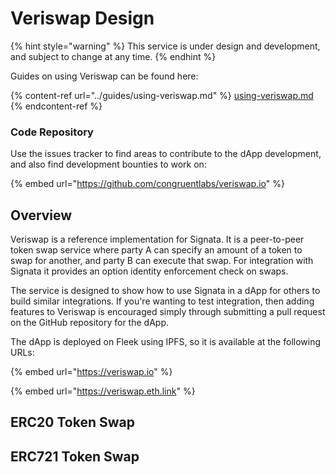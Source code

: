 # Veriswap Design

{% hint style="warning" %}
This service is under design and development, and subject to change at any time.
{% endhint %}

Guides on using Veriswap can be found here:

{% content-ref url="../guides/using-veriswap.md" %}
[using-veriswap.md](../guides/using-veriswap.md)
{% endcontent-ref %}

### Code Repository

Use the issues tracker to find areas to contribute to the dApp development, and also find development bounties to work on:

{% embed url="https://github.com/congruentlabs/veriswap.io" %}

## Overview

Veriswap is a reference implementation for Signata. It is a peer-to-peer token swap service where party A can specify an amount of a token to swap for another, and party B can execute that swap. For integration with Signata it provides an option identity enforcement check on swaps.

The service is designed to show how to use Signata in a dApp for others to build similar integrations. If you're wanting to test integration, then adding features to Veriswap is encouraged simply through submitting a pull request on the GitHub repository for the dApp.

The dApp is deployed on Fleek using IPFS, so it is available at the following URLs:

{% embed url="https://veriswap.io" %}

{% embed url="https://veriswap.eth.link" %}

## ERC20 Token Swap



## ERC721 Token Swap




